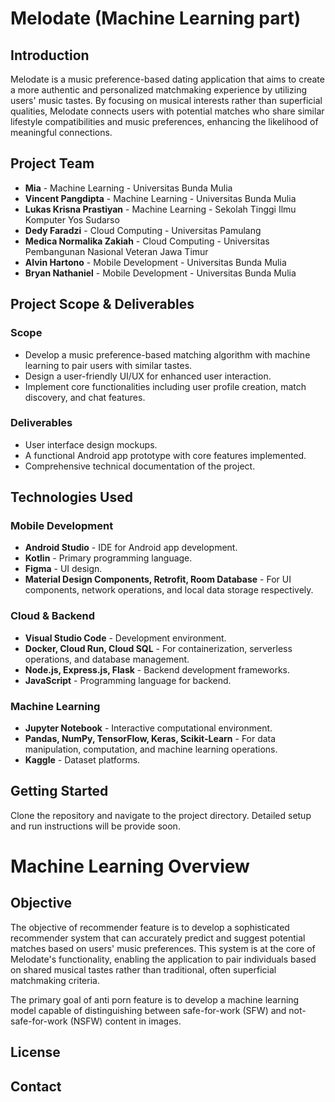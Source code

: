 # Melodate (Machine Learning part)

## Introduction

Melodate is a music preference-based dating application that aims to create a more authentic and personalized matchmaking experience by utilizing users' music tastes. By focusing on musical interests rather than superficial qualities, Melodate connects users with potential matches who share similar lifestyle compatibilities and music preferences, enhancing the likelihood of meaningful connections.

## Project Team

- **Mia** - Machine Learning - Universitas Bunda Mulia
- **Vincent Pangdipta** - Machine Learning - Universitas Bunda Mulia
- **Lukas Krisna Prastiyan** - Machine Learning - Sekolah Tinggi Ilmu Komputer Yos Sudarso
- **Dedy Faradzi** - Cloud Computing - Universitas Pamulang
- **Medica Normalika Zakiah** - Cloud Computing - Universitas Pembangunan Nasional Veteran Jawa Timur
- **Alvin Hartono** - Mobile Development - Universitas Bunda Mulia
- **Bryan Nathaniel** - Mobile Development - Universitas Bunda Mulia

## Project Scope & Deliverables

### Scope

- Develop a music preference-based matching algorithm with machine learning to pair users with similar tastes.
- Design a user-friendly UI/UX for enhanced user interaction.
- Implement core functionalities including user profile creation, match discovery, and chat features.

### Deliverables

- User interface design mockups.
- A functional Android app prototype with core features implemented.
- Comprehensive technical documentation of the project.

## Technologies Used

### Mobile Development

- **Android Studio** - IDE for Android app development.
- **Kotlin** - Primary programming language.
- **Figma** - UI design.
- **Material Design Components, Retrofit, Room Database** - For UI components, network operations, and local data storage respectively.

### Cloud & Backend

- **Visual Studio Code** - Development environment.
- **Docker, Cloud Run, Cloud SQL** - For containerization, serverless operations, and database management.
- **Node.js, Express.js, Flask** - Backend development frameworks.
- **JavaScript** - Programming language for backend.

### Machine Learning

- **Jupyter Notebook** - Interactive computational environment.
- **Pandas, NumPy, TensorFlow, Keras, Scikit-Learn** - For data manipulation, computation, and machine learning operations.
- **Kaggle** - Dataset platforms.

## Getting Started

Clone the repository and navigate to the project directory. Detailed setup and run instructions will be provide soon.

# Machine Learning Overview

## Objective

The objective of recommender feature is to develop a sophisticated recommender system that can accurately predict and suggest potential matches based on users' music preferences. This system is at the core of Melodate's functionality, enabling the application to pair individuals based on shared musical tastes rather than traditional, often superficial matchmaking criteria.

The primary goal of anti porn feature is to develop a machine learning model capable of distinguishing between safe-for-work (SFW) and not-safe-for-work (NSFW) content in images.

## License

## Contact
